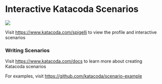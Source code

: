 # Interactive Katacoda Scenarios

[![](http://shields.katacoda.com/katacoda/spigelli/count.svg)](https://www.katacoda.com/spigelli "Get your profile on Katacoda.com")

Visit https://www.katacoda.com/spigelli to view the profile and interactive scenarios

### Writing Scenarios
Visit https://www.katacoda.com/docs to learn more about creating Katacoda scenarios

For examples, visit https://github.com/katacoda/scenario-example
